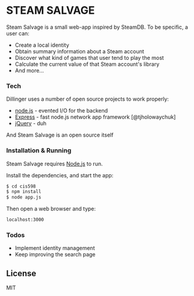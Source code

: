# STEAM SALVAGE

Steam Salvage is a small web-app inspired by SteamDB. To be specific, a user can: 

  - Create a local identity
  - Obtain summary information about a Steam account
  - Discover what kind of games that user tend to play the most
  - Calculate the current value of that Steam account's library
  - And more...
  
### Tech

Dillinger uses a number of open source projects to work properly:

* [node.js] - evented I/O for the backend
* [Express] - fast node.js network app framework [@tjholowaychuk]
* [jQuery] - duh

And Steam Salvage is an open source itself

### Installation & Running

Steam Salvage requires [Node.js](https://nodejs.org/) to run.

Install the dependencies, and start the app:

```sh
$ cd cis598
$ npm install
$ node app.js
```
Then open a web browser and type:
```sh
localhost:3000
```
### Todos
 - Implement identity management
 - Keep improving the search page
 
License
----

MIT

[//]: # (These are reference links used in the body of this note and get stripped out when the markdown processor does its job)

   [node.js]: <http://nodejs.org>
   [jQuery]: <http://jquery.com>
   [Express]: <http://expressjs.com/>
